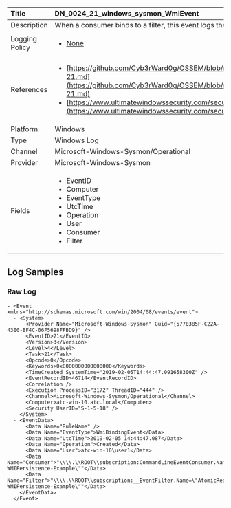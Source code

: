 | Title          | DN_0024_21_windows_sysmon_WmiEvent                                                                                                      |
|:---------------|:-----------------------------------------------------------------------------------------------------------------|
| Description    | When a consumer binds to a filter, this event logs the consumer name and filter path.                                                                                                |
| Logging Policy | <ul><li>[None](../Logging_Policies/None.md)</li></ul> |
| References     | <ul><li>[https://github.com/Cyb3rWard0g/OSSEM/blob/master/data_dictionaries/windows/sysmon/event-21.md](https://github.com/Cyb3rWard0g/OSSEM/blob/master/data_dictionaries/windows/sysmon/event-21.md)</li><li>[https://www.ultimatewindowssecurity.com/securitylog/encyclopedia/event.aspx?eventid=90021](https://www.ultimatewindowssecurity.com/securitylog/encyclopedia/event.aspx?eventid=90021)</li></ul>                                  |
| Platform       | Windows    																																															  |
| Type           | Windows Log        																																															  |
| Channel        | Microsoft-Windows-Sysmon/Operational     																																															  |
| Provider       | Microsoft-Windows-Sysmon    																																															  |
| Fields         | <ul><li>EventID</li><li>Computer</li><li>EventType</li><li>UtcTime</li><li>Operation</li><li>User</li><li>Consumer</li><li>Filter</li></ul>                                               |


## Log Samples

### Raw Log

```
- <Event xmlns="http://schemas.microsoft.com/win/2004/08/events/event">
  - <System>
      <Provider Name="Microsoft-Windows-Sysmon" Guid="{5770385F-C22A-43E0-BF4C-06F5698FFBD9}" /> 
      <EventID>21</EventID> 
      <Version>3</Version> 
      <Level>4</Level> 
      <Task>21</Task> 
      <Opcode>0</Opcode> 
      <Keywords>0x8000000000000000</Keywords> 
      <TimeCreated SystemTime="2019-02-05T14:44:47.091658300Z" /> 
      <EventRecordID>46714</EventRecordID> 
      <Correlation /> 
      <Execution ProcessID="3172" ThreadID="444" /> 
      <Channel>Microsoft-Windows-Sysmon/Operational</Channel> 
      <Computer>atc-win-10.atc.local</Computer> 
      <Security UserID="S-1-5-18" /> 
    </System>
  - <EventData>
      <Data Name="RuleName" /> 
      <Data Name="EventType">WmiBindingEvent</Data> 
      <Data Name="UtcTime">2019-02-05 14:44:47.087</Data> 
      <Data Name="Operation">Created</Data> 
      <Data Name="User">atc-win-10\user1</Data> 
      <Data Name="Consumer">"\\\\.\\ROOT\\subscription:CommandLineEventConsumer.Name=\"AtomicRedTeam-WMIPersistence-Example\""</Data> 
      <Data Name="Filter">"\\\\.\\ROOT\\subscription:__EventFilter.Name=\"AtomicRedTeam-WMIPersistence-Example\""</Data> 
    </EventData>
  </Event>

```




